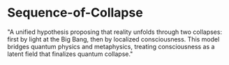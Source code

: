 # Sequence-of-Collapse
"A unified hypothesis proposing that reality unfolds through two collapses: first by light at the Big Bang, then by localized consciousness. This model bridges quantum physics and metaphysics, treating consciousness as a latent field that finalizes quantum collapse."
